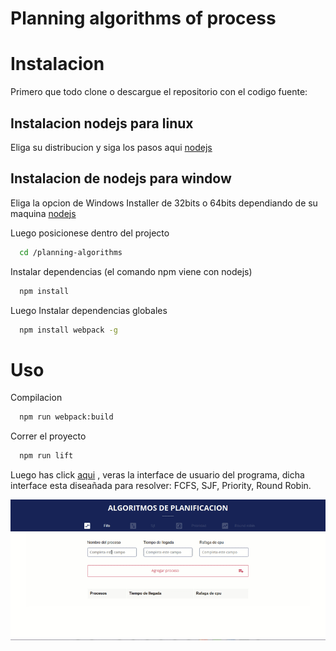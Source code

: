 # Planning algorithms of process

# Instalacion 
  Primero que todo clone o descargue el repositorio con el codigo fuente:
 
## Instalacion nodejs para linux
  Eliga su distribucion y siga los pasos aqui [nodejs](https://nodejs.org/es/download/package-manager/)
  
## Instalacion de nodejs para window
  Eliga la opcion de Windows Installer de 32bits o 64bits dependiando de su maquina [nodejs](https://nodejs.org/es/download/) 

Luego posicionese dentro del projecto 

```sh
  cd /planning-algorithms
```

Instalar dependencias (el comando npm viene con nodejs)
```sh  
  npm install
```
Luego Instalar dependencias globales

```sh
  npm install webpack -g
```

# Uso
Compilacion
```sh
  npm run webpack:build
```
Correr el proyecto
```sh
  npm run lift
```
Luego has click [aqui](http://localhost:3000/) , veras la interface de usuario del programa, dicha interface esta diseañada para resolver: FCFS, SJF, Priority, Round Robin. 

![Interface](/assets/interface.gif)





